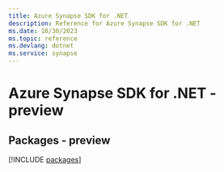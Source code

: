 ```yaml
---
title: Azure Synapse SDK for .NET
description: Reference for Azure Synapse SDK for .NET
ms.date: 10/30/2023
ms.topic: reference
ms.devlang: dotnet
ms.service: synapse
---
```

# Azure Synapse SDK for .NET - preview
## Packages - preview
[!INCLUDE [packages](synapse-index.md)]